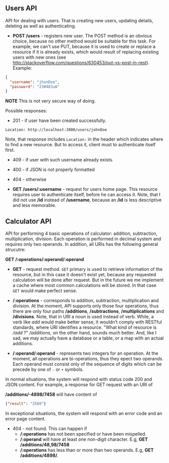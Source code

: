 ## Users API

API for dealing with users. That is creating new users, updating details, deleting as well as authenticating.

- **POST /users** - registers new user. The POST method is an obvious choice, because no other method would be suitable for this task. For example, we can't use PUT, because it is used to create or replace a resource if it is already exists, which would result of replacing existing users with new ones (see http://stackoverflow.com/questions/630453/put-vs-post-in-rest). 
Example:

```json
{
  "username": "jhonDoe",
  "password": "23#483uA"
}
```
**NOTE** This is not very secure way of doing.

Possible responses:

- 201 - if user have been created successfully.

`Location: http://localhost:3000/users/johnDoe`

Note, that response includes `Location:` in the header which indicates where to find a new resource. But to access it, client must to authenticate itself first.

- 409 - if user with such username already exists.
- 400 - if JSON is not properly formatted
- 404 - otherwise

- **GET /users/:username** - request for users home page. This resource requires user to authenticate itself, before he can access it. Note, that I did not use **/id** instead of **/username**, because an **/id** is less descriptive and less memorable.



## Calculator API

API for performing 4 basic operations of calculator: addition, subtraction, multiplication, division. Each operation is performed 
in decimal system and requires only two operands. In addition, all URIs has the following general strucutre:

**GET /:operations/:operand/:operand**

- **GET** - request method. `GET` primary is used to retrieve information of the resource, but in this case it doesn't exist yet, because any requested calculation will be done after request. But in the future we me implement a cache where most common calculations will be stored. In that case `GET` would make perfect sense.

- **/:operations** - corresponds to addition, subtraction, multiplication and division. At the moment, API supports only those four operations, thus there are only four paths **/additions**, **/subtractions**, **/multiplications** and **/divisions**. Note, that in URI a noun is used instead of verb. While, a verb like _add_ would make better sense, it wouldn't comply with RESTful standards, where URI identifies a resource. "What kind of resource is _/add_ ?" _/additions_, on the other hand, sounds much better. And, like I sad, we may actually have a database or a table, or a map with an actual additions.

- **/:operand/:operand** - represents two integers for an operation. At the moment, all operations are bi-operations, thus they epect two operands. Each operand must consist only of the sequence of digits which can be precede by one of `-` or `+` symbols. 

In normal situations, the system will respond with status code 200 and JSON content. For example, 
a response for GET request with an URI of

**/additions/-4898/7458** will have content of

  ```json
  {"result": "2560"}
  ```
In exceptional situations, the system will respond with an error code and an error page content.

- 404 - not found. This can happen if 
  - **/:operations** has not been specified or have been mispelled. 
  - **/:operand** will have at least one non-digit character. E.g, **GET /additions/48,98/7458** 
  - **/:operations** has less than or more than two operands. E.g, **GET /additions/4898/**.
  
